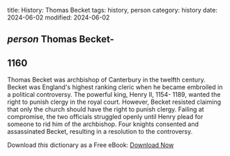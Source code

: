 title: History: Thomas Becket
tags: history, person
category: history
date: 2024-06-02
modified: 2024-06-02

## _person_  Thomas Becket-
  1160
-
Thomas Becket was archbishop of
  Canterbury in the twelfth century.  Becket was England's highest
  ranking cleric when he became embroiled in a political
  controversy.  The powerful king, Henry II,   1154-
1189,
 wanted
  the right to punish clergy in the royal court.  However, Becket
  resisted claiming that only the church should have the right to
  punish clergy.  Failing at compromise, the two officials struggled
  openly until Henry plead for someone to rid him of the archbishop.
  Four knights consented and assassinated Becket, resulting in a
  resolution to the controversy.



Download *this* dictionary as a Free eBook: [Download Now]({static}static/CairnsHistoryDictionary.pdf)

